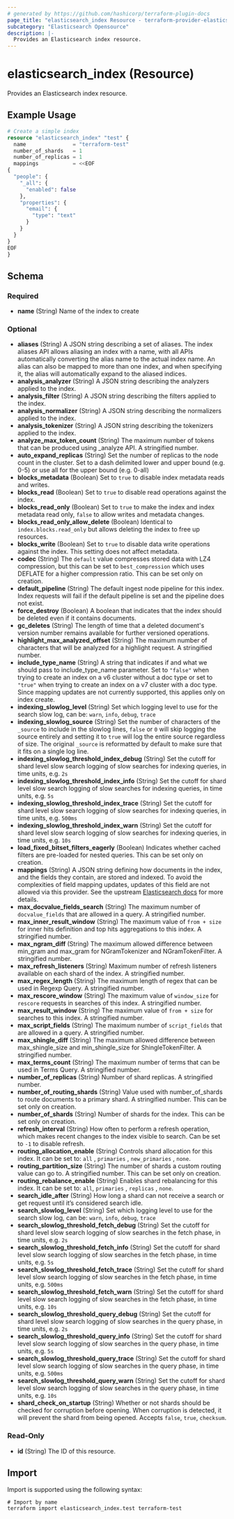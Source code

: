 ```yaml
---
# generated by https://github.com/hashicorp/terraform-plugin-docs
page_title: "elasticsearch_index Resource - terraform-provider-elasticsearch"
subcategory: "Elasticsearch Opensource"
description: |-
  Provides an Elasticsearch index resource.
---
```


# elasticsearch_index (Resource)

Provides an Elasticsearch index resource.

## Example Usage

```terraform
# Create a simple index
resource "elasticsearch_index" "test" {
  name               = "terraform-test"
  number_of_shards   = 1
  number_of_replicas = 1
  mappings           = <<EOF
{
  "people": {
    "_all": {
      "enabled": false
    },
    "properties": {
      "email": {
        "type": "text"
      }
    }
  }
}
EOF
}
```

<!-- schema generated by tfplugindocs -->
## Schema

### Required

- **name** (String) Name of the index to create

### Optional

- **aliases** (String) A JSON string describing a set of aliases. The index aliases API allows aliasing an index with a name, with all APIs automatically converting the alias name to the actual index name. An alias can also be mapped to more than one index, and when specifying it, the alias will automatically expand to the aliased indices.
- **analysis_analyzer** (String) A JSON string describing the analyzers applied to the index.
- **analysis_filter** (String) A JSON string describing the filters applied to the index.
- **analysis_normalizer** (String) A JSON string describing the normalizers applied to the index.
- **analysis_tokenizer** (String) A JSON string describing the tokenizers applied to the index.
- **analyze_max_token_count** (String) The maximum number of tokens that can be produced using _analyze API. A stringified number.
- **auto_expand_replicas** (String) Set the number of replicas to the node count in the cluster. Set to a dash delimited lower and upper bound (e.g. 0-5) or use all for the upper bound (e.g. 0-all)
- **blocks_metadata** (Boolean) Set to `true` to disable index metadata reads and writes.
- **blocks_read** (Boolean) Set to `true` to disable read operations against the index.
- **blocks_read_only** (Boolean) Set to `true` to make the index and index metadata read only, `false` to allow writes and metadata changes.
- **blocks_read_only_allow_delete** (Boolean) Identical to `index.blocks.read_only` but allows deleting the index to free up resources.
- **blocks_write** (Boolean) Set to `true` to disable data write operations against the index. This setting does not affect metadata.
- **codec** (String) The `default` value compresses stored data with LZ4 compression, but this can be set to `best_compression` which uses DEFLATE for a higher compression ratio. This can be set only on creation.
- **default_pipeline** (String) The default ingest node pipeline for this index. Index requests will fail if the default pipeline is set and the pipeline does not exist.
- **force_destroy** (Boolean) A boolean that indicates that the index should be deleted even if it contains documents.
- **gc_deletes** (String) The length of time that a deleted document's version number remains available for further versioned operations.
- **highlight_max_analyzed_offset** (String) The maximum number of characters that will be analyzed for a highlight request. A stringified number.
- **include_type_name** (String) A string that indicates if and what we should pass to include_type_name parameter. Set to `"false"` when trying to create an index on a v6 cluster without a doc type or set to `"true"` when trying to create an index on a v7 cluster with a doc type. Since mapping updates are not currently supported, this applies only on index create.
- **indexing_slowlog_level** (String) Set which logging level to use for the search slow log, can be: `warn`, `info`, `debug`, `trace`
- **indexing_slowlog_source** (String) Set the number of characters of the `_source` to include in the slowlog lines, `false` or `0` will skip logging the source entirely and setting it to `true` will log the entire source regardless of size. The original `_source` is reformatted by default to make sure that it fits on a single log line.
- **indexing_slowlog_threshold_index_debug** (String) Set the cutoff for shard level slow search logging of slow searches for indexing queries, in time units, e.g. `2s`
- **indexing_slowlog_threshold_index_info** (String) Set the cutoff for shard level slow search logging of slow searches for indexing queries, in time units, e.g. `5s`
- **indexing_slowlog_threshold_index_trace** (String) Set the cutoff for shard level slow search logging of slow searches for indexing queries, in time units, e.g. `500ms`
- **indexing_slowlog_threshold_index_warn** (String) Set the cutoff for shard level slow search logging of slow searches for indexing queries, in time units, e.g. `10s`
- **load_fixed_bitset_filters_eagerly** (Boolean) Indicates whether cached filters are pre-loaded for nested queries. This can be set only on creation.
- **mappings** (String) A JSON string defining how documents in the index, and the fields they contain, are stored and indexed. To avoid the complexities of field mapping updates, updates of this field are not allowed via this provider. See the upstream [Elasticsearch docs](https://www.elastic.co/guide/en/elasticsearch/reference/6.8/indices-put-mapping.html#updating-field-mappings) for more details.
- **max_docvalue_fields_search** (String) The maximum number of `docvalue_fields` that are allowed in a query. A stringified number.
- **max_inner_result_window** (String) The maximum value of `from + size` for inner hits definition and top hits aggregations to this index. A stringified number.
- **max_ngram_diff** (String) The maximum allowed difference between min_gram and max_gram for NGramTokenizer and NGramTokenFilter. A stringified number.
- **max_refresh_listeners** (String) Maximum number of refresh listeners available on each shard of the index. A stringified number.
- **max_regex_length** (String) The maximum length of regex that can be used in Regexp Query. A stringified number.
- **max_rescore_window** (String) The maximum value of `window_size` for `rescore` requests in searches of this index. A stringified number.
- **max_result_window** (String) The maximum value of `from + size` for searches to this index. A stringified number.
- **max_script_fields** (String) The maximum number of `script_fields` that are allowed in a query. A stringified number.
- **max_shingle_diff** (String) The maximum allowed difference between max_shingle_size and min_shingle_size for ShingleTokenFilter. A stringified number.
- **max_terms_count** (String) The maximum number of terms that can be used in Terms Query. A stringified number.
- **number_of_replicas** (String) Number of shard replicas. A stringified number.
- **number_of_routing_shards** (String) Value used with number_of_shards to route documents to a primary shard. A stringified number. This can be set only on creation.
- **number_of_shards** (String) Number of shards for the index. This can be set only on creation.
- **refresh_interval** (String) How often to perform a refresh operation, which makes recent changes to the index visible to search. Can be set to `-1` to disable refresh.
- **routing_allocation_enable** (String) Controls shard allocation for this index. It can be set to: `all` , `primaries` , `new_primaries` , `none`.
- **routing_partition_size** (String) The number of shards a custom routing value can go to. A stringified number. This can be set only on creation.
- **routing_rebalance_enable** (String) Enables shard rebalancing for this index. It can be set to: `all`, `primaries` , `replicas` , `none`.
- **search_idle_after** (String) How long a shard can not receive a search or get request until it’s considered search idle.
- **search_slowlog_level** (String) Set which logging level to use for the search slow log, can be: `warn`, `info`, `debug`, `trace`
- **search_slowlog_threshold_fetch_debug** (String) Set the cutoff for shard level slow search logging of slow searches in the fetch phase, in time units, e.g. `2s`
- **search_slowlog_threshold_fetch_info** (String) Set the cutoff for shard level slow search logging of slow searches in the fetch phase, in time units, e.g. `5s`
- **search_slowlog_threshold_fetch_trace** (String) Set the cutoff for shard level slow search logging of slow searches in the fetch phase, in time units, e.g. `500ms`
- **search_slowlog_threshold_fetch_warn** (String) Set the cutoff for shard level slow search logging of slow searches in the fetch phase, in time units, e.g. `10s`
- **search_slowlog_threshold_query_debug** (String) Set the cutoff for shard level slow search logging of slow searches in the query phase, in time units, e.g. `2s`
- **search_slowlog_threshold_query_info** (String) Set the cutoff for shard level slow search logging of slow searches in the query phase, in time units, e.g. `5s`
- **search_slowlog_threshold_query_trace** (String) Set the cutoff for shard level slow search logging of slow searches in the query phase, in time units, e.g. `500ms`
- **search_slowlog_threshold_query_warn** (String) Set the cutoff for shard level slow search logging of slow searches in the query phase, in time units, e.g. `10s`
- **shard_check_on_startup** (String) Whether or not shards should be checked for corruption before opening. When corruption is detected, it will prevent the shard from being opened. Accepts `false`, `true`, `checksum`.

### Read-Only

- **id** (String) The ID of this resource.

## Import

Import is supported using the following syntax:

```shell
# Import by name
terraform import elasticsearch_index.test terraform-test
```

